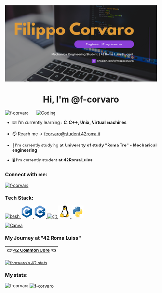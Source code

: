 ![Banner](https://github.com/f-corvaro/f-corvaro/blob/main/Banner.png)

<h1 align="center">Hi, I'm @f-corvaro </h1>

<img align="right" alt="Coding" width="400" src="https://media0.giphy.com/media/qgQUggAC3Pfv687qPC/giphy.gif?cid=790b76113b436609d62942c29651694ad708c581098838a8&rid=giphy.gif&ct=g">

<p align="left"> <img src="https://komarev.com/ghpvc/?username=f-corvaro&label=Profile%20views&color=e506bc&style=flat" alt="f-corvaro" /> </p>

- ⌨️ I’m currently learning : **C, C++, Unix, Virtual machines**

- 📫 Reach me -> [fcorvaro@student.42roma.it](mailto:fcorvaro@student.42roma.it)

- 🔧I'm currently studying at **University of study "Roma Tre" - Mechanical engineering**

- 🖥 I’m currently student **at 42Roma Luiss**

<h3 align="left">Connect with me:</h3>

<p align="left">

<a href="https://linkedin.com/in/f-corvaro" target="blank"><img align="center" src="https://raw.githubusercontent.com/rahuldkjain/github-profile-readme-generator/master/src/images/icons/Social/linked-in-alt.svg" alt="f-corvaro" height="30" width="40" /></a>

</p>

<h3 align="left">Tech Stack:</h3>
<p align="left"> <a href="https://www.gnu.org/software/bash/" target="_blank" rel="noreferrer"> <img src="https://www.vectorlogo.zone/logos/gnu_bash/gnu_bash-icon.svg" alt="bash" width="40" height="40"/> </a> <a href="https://www.cprogramming.com/" target="_blank" rel="noreferrer"> <img src="https://raw.githubusercontent.com/devicons/devicon/master/icons/c/c-original.svg" alt="c" width="40" height="40"/> </a> <a href="https://www.w3schools.com/cpp/" target="_blank" rel="noreferrer"> <img src="https://raw.githubusercontent.com/devicons/devicon/master/icons/cplusplus/cplusplus-original.svg" alt="cplusplus" width="40" height="40"/> </a> <a href="https://git-scm.com/" target="_blank" rel="noreferrer"> <img src="https://www.vectorlogo.zone/logos/git-scm/git-scm-icon.svg" alt="git" width="40" height="40"/> </a> <a href="https://www.linux.org/" target="_blank" rel="noreferrer"> <img src="https://raw.githubusercontent.com/devicons/devicon/master/icons/linux/linux-original.svg" alt="linux" width="40" height="40"/> </a> <a href="https://www.python.org" target="_blank" rel="noreferrer"> <img src="https://raw.githubusercontent.com/devicons/devicon/master/icons/python/python-original.svg" alt="python" width="40" height="40"/> </a> </p>

[![Canva](https://img.shields.io/badge/Canva-%2300C4CC.svg?style=plastic&logo=Canva&logoColor=white)](https://www.canva.com/)
### My Journey at "42 Roma Luiss"
| 👉 [**42 Common Core**](https://github.com/f-corvaro/42.common_core) 👈|
| ------------------------------------------------------------------- |

<a href="https://github.com/JaeSeoKim/badge42"><img src="https://badge42.vercel.app/api/v2/clftrr31n000608jvhnng5zld/stats?cursusId=21&coalitionId=125" alt="fcorvaro's 42 stats" /></a></p>

<h3 align="left">My stats:</h3>

<p><img align="left" src="https://github-readme-stats.vercel.app/api/top-langs?username=f-corvaro&show_icons=true&theme=dark&title_color=e506bc&text_color=ffffff&locale=en&layout=compact" alt="f-corvaro" /></p>

<p>&nbsp;<img align="center" src="https://github-readme-stats.vercel.app/api?username=f-corvaro&show_icons=true&theme=dark&title_color=e506bc&text_color=ffffff&locale=en" alt="f-corvaro" /></p>


